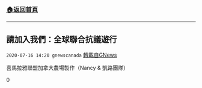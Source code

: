 ###  [:house:返回首頁](https://github.com/ourhimalayas/txt)
---

## 請加入我們：全球聯合抗議遊行
`2020-07-16 14:20 gnewscanada` [轉載自GNews](https://gnews.org/zh-hant/266991/)

喜馬拉雅聯盟加拿大農場製作（Nancy & 凱路團隊）

0
